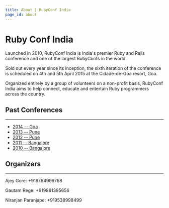 ```yaml
---
title: About | RubyConf India
page_id: about
---
```


Ruby Conf India
===============

Launched in 2010, RubyConf India is India's premier Ruby and Rails conference and one of the largest RubyConfs in the world.

Sold out every year since its inception, the sixth iteration of the conference is scheduled on 4th and 5th April 2015 at the Cidade-de-Goa resort, Goa.

Organized entirely by a group of volunteers on a non-profit basis, RubyConf India aims to help connect, educate and entertain Ruby programmers across the country.

Past Conferences
----------------
________________
* [2014 -- Goa](/rci2014)
* [2013 -- Pune](/rci2013)
* [2012 -- Pune](/rci2012)
* [2011 -- Bangalore](/rci2011)
* [2010 -- Bangalore](/rci2010)

Organizers
----------
__________

Ajey Gore: +919764999768

Gautam Rege: +919881395656

Niranjan Paranjape: +919538998499
